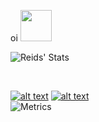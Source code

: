
oi <img src="https://media.giphy.com/media/10Mgxh2ctqqz9m/giphy.gif" width="50" height="50">

![Reids' Stats](https://github-readme-stats.vercel.app/api?username=efforddev&theme=radical&show_icons=true&count_private=true)

<br />

<a href="https://www.linkedin.com/in/reid-efford-359807a7/"> ![alt text](https://img.shields.io/badge/-LinkedIn-0e76a8?style=plastic&logo=linkedIn)</a>
<a href="https://www.instagram.com/reid.speed/">![alt text](https://img.shields.io/badge/-Instagram-833AB4?style=plastic&logo=Instagram)</a>                                                              
![Metrics](https://metrics.lecoq.io/effordDev?template=classic&languages=1&lines=1&activity=1&repositories=1&isocalendar=1&repositories=100&repositories.batch=100&repositories.forks=false&repositories.affiliations=owner&isocalendar.duration=half-year&languages.limit=8&languages.sections=most-used&languages.colors=github&languages.threshold=0%25&languages.indepth=false&languages.analysis.timeout=15&languages.categories=markup%2C%20programming&languages.recent.categories=markup%2C%20programming&languages.recent.load=300&languages.recent.days=14&activity.limit=5&activity.load=300&activity.days=14&activity.filter=all&activity.visibility=all&activity.timestamps=false&config.timezone=America%2FNew_York)





